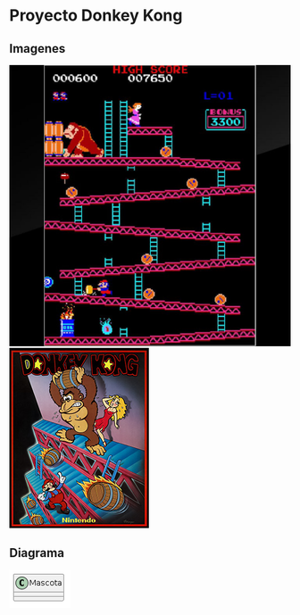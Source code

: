 # Proyecto Donkey Kong
## Imagenes

![](/images/dk.1.jpg)
![](/images/Donkey_Kong_flier.jpg)

## Diagrama 
![](/out/docs/diagrama/diagrama.png)

